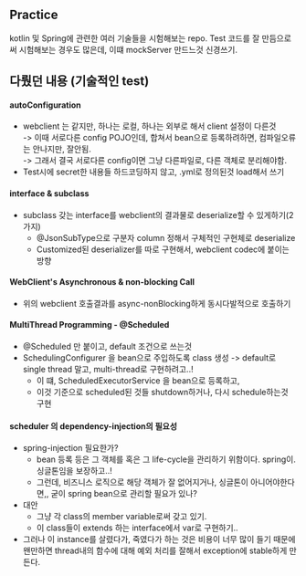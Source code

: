 ## Practice
kotlin 및 Spring에 관련한 여러 기술들을 시험해보는 repo. 
Test 코드를 잘 만듬으로써 시험해보는 경우도 많은데, 이떄 mockServer 만드느것 신경쓰기. 

## 다뤘던 내용 (기술적인 test) 
#### autoConfiguration 

* webclient 는 같지만, 하나는 로컬, 하나는 외부로 해서 client 설정이 다른것         
   -> 이때 서로다른 config POJO인데, 합쳐서 bean으로 등록하려하면, 컴파일오류는 안나지만, 잘안됨.          
   -> 그래서 결국 서로다른 config이면 그냥 다른파일로, 다른 객체로 분리해야함. 
* Test시에 secret한 내용들 하드코딩하지 않고, .yml로 정의된것 load해서 쓰기 

#### interface & subclass 
* subclass 갖는 interface를 webclient의 결과물로 deserialize할 수 있게하기(2가지)
    * @JsonSubType으로 구분자 column 정해서 구체적인 구현체로 deserialize
    * Customized된 deserializer를 따로 구현해서, webclient codec에 붙이는 방향

#### WebClient's Asynchronous & non-blocking Call
* 위의 webclient 호출결과를 async-nonBlocking하게 동시다발적으로 호출하기 

#### MultiThread Programming - @Scheduled
* @Scheduled 만 붙이고, default 조건으로 쓰는것 
* SchedulingConfigurer 을 bean으로 주입하도록 class 생성 -> default로 single thread 말고, multi-thread로 구현하려고..! 
	* 이 떄, ScheduledExecutorService 을 bean으로 등록하고, 
	* 이것 기준으로 scheduled된 것들 shutdown하거나, 다시 schedule하는것 구현


#### scheduler 의 dependency-injection의 필요성 
* spring-injection 필요한가? 
	* bean 등록 등은 그 객체를 혹은 그 life-cycle을 관리하기 위함이다. spring이. 싱글톤임을 보장하고..! 
	* 그런데, 비즈니스 로직으로 해당 객체가 잘 없어지거나, 싱글톤이 아니어야한다면,, 굳이 spring bean으로 관리할 필요가 있나? 
 * 대안 
	* 그냥 각 class의 member variable로써 갖고 있기. 
	* 이 class들이 extends 하는 interface에서 var로 구현하기..
* 그러나 이 instance를 살렸다가, 죽였다가 하는 것은 비용이 너무 많이 들기 때문에 왠만하면 thread내의 함수에 대해 예외 처리를 잘해서 exception에 stable하게 만든다. 
